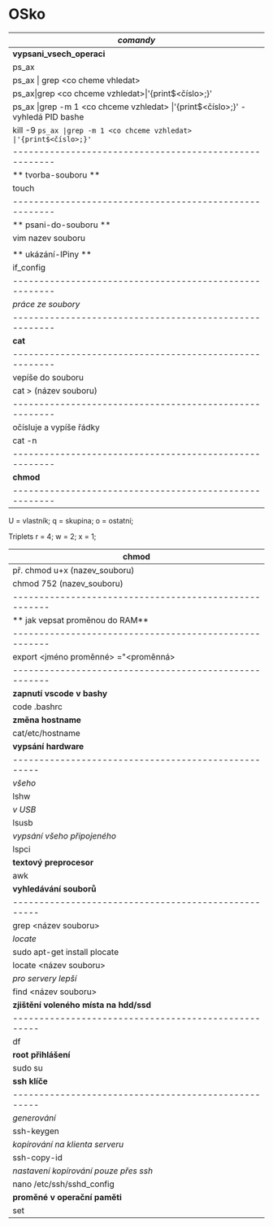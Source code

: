# OSko
|       *comandy*                                       |
|-------------------------------------------------------|
|**vypsani_vsech_operaci**                              |
|          ps_ax                                        |
|    ps_ax \| grep \<co cheme vhledat>                                  |
|ps_ax\|grep \<co chceme vzhledat>\|'{print$<číslo>;}'                             |
|ps_ax \|grep -m 1 \<co chceme vzhledat> \|'{print$<číslo>;}' - vyhledá PID bashe  |
|kill -9 `ps_ax \|grep -m 1 <co chceme vzhledat> \|'{print$<číslo>;}'`            |
|-------------------------------------------------------|
|**    tvorba-souboru   **                              |
|           touch                                       |
|-------------------------------------------------------|
|**   psani-do-souboru  **                              | 
|     vim nazev souboru                                 |
||------------------------------------------------------|
|**    ukázání-IPiny    **                              |
|        if_config                                      |
|-------------------------------------------------------|
|    *práce ze soubory*                                 |
|-------------------------------------------------------|
|        **cat**                                        |
|-------------------------------------------------------|
|     vepíše do souboru                                 |
|  cat > (název souboru)                                |
|-------------------------------------------------------|
| očísluje a vypíše řádky                               |
|         cat -n                                        |
|-------------------------------------------------------|
|        **chmod**                                      |
|-------------------------------------------------------|

U = vlastník;
q = skupina;
o = ostatní;

Triplets
r = 4;
w = 2;
x = 1;

|         chmod                                        |
|------------------------------------------------------|
|  př. chmod u+x (nazev_souboru)                       |
|  chmod 752 (nazev_souboru)                           |
|------------------------------------------------------|
|        ** jak vepsat proměnou do RAM**                                       |
|------------------------------------------------------|
|export <jméno proměnné> ="<proměnná>|
|------------------------------------------------------|
|**zapnutí vscode v bashy**|
|code .bashrc|
|**změna hostname**|
|cat/etc/hostname|
|**vypsání hardware**|
|----------------------------------------------------|
|*všeho*|
|lshw|
|*v USB*|
|lsusb|
|*vypsání všeho připojeného*|
|lspci|
|**textový preprocesor**|
| awk                              |
|**vyhledávání souborů**|
|----------------------------------------------------|
|grep <název souboru>|
|*locate*|
|sudo apt-get install plocate|
|locate <název souboru>|
|*pro servery lepší*|
|find <název souboru>|
|**zjištění voleného místa na hdd/ssd**|
|----------------------------------------------------|
|df|
|**root přihlášení**|
|sudo su|
|**ssh klíče**|
|----------------------------------------------------|
|*generování*|
|ssh-keygen|
|*kopírování na klienta serveru*|
|ssh-copy-id <ip>|
|*nastavení kopírování pouze přes ssh*|
|nano /etc/ssh/sshd_config|
|**proměné v operační paměti**|
|set|
